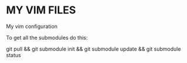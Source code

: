 MY VIM FILES
===

My vim configuration

To get all the submodules do this:

git pull && git submodule init && git submodule update && git submodule status


